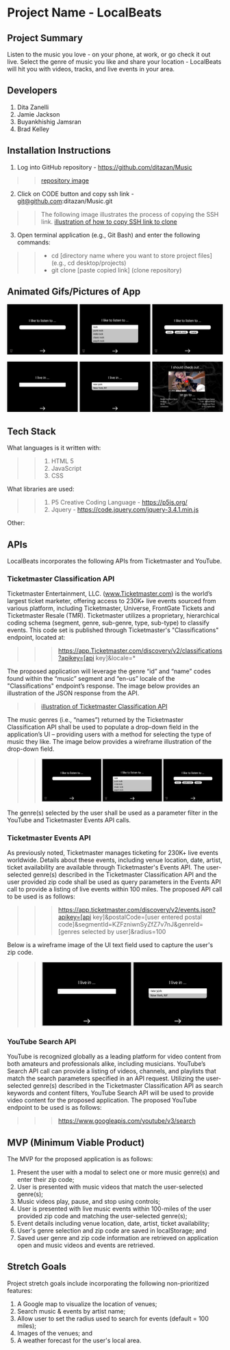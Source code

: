 # Project Name - LocalBeats


## Project Summary
Listen to the music you love - on your phone, at work, or go check it out live. Select the genre of music you like and share your location - LocalBeats will hit you with videos, tracks, and live events in your area.    


## Developers
1. Dita Zanelli
2. Jamie Jackson
3. Buyankhishig Jamsran
4. Brad Kelley


## Installation Instructions
1. Log into GitHub repository - https://github.com/ditazan/Music
>> [repository image](./assets/images/repository.png)

2. Click on CODE button and copy ssh link - git@github.com:ditazan/Music.git 
>> The following image illustrates the process of copying the SSH link.
>> [illustration of how to copy SSH link to clone](./assets/images/clone-1.gif)

3. Open terminal application (e.g., Git Bash) and enter the following commands:
>> - cd [directory name where you want to store project files] (e.g., cd desktop/projects)
>> - git clone [paste copied link] (clone repository)


## Animated Gifs/Pictures of App
![wireframe image of app features](./assets/images/wireframe.png)


## Tech Stack
What languages is it written with: 
>> 1. HTML 5
>> 2. JavaScript
>> 3. CSS

What libraries are used: 
>> 1. P5 Creative Coding Language - https://p5js.org/
>> 2. Jquery - https://code.jquery.com/jquery-3.4.1.min.js

Other: 


## APIs
LocalBeats incorporates the following APIs from Ticketmaster and YouTube.


### Ticketmaster Classification API
Ticketmaster Entertainment, LLC. (www.Ticketmaster.com) is the world’s largest ticket marketer, offering access to 230K+ live events sourced from various platform, including Ticketmaster, Universe, FrontGate Tickets and Ticketmaster Resale (TMR). Ticketmaster utilizes a proprietary, hierarchical coding schema (segment, genre, sub-genre, type, sub-type) to classify events. This code set is published through Ticketmaster's "Classifications" endpoint, located at: 

>>> https://app.Ticketmaster.com/discovery/v2/classifications?apikey=[api key]&locale=*

The proposed application will leverage the genre “id” and “name” codes found within the “music” segment and “en-us” locale of the "Classifications" endpoint’s response. The image below provides an illustration of the JSON response from the API.  

>> [illustration of Ticketmaster Classification API](./assets/images/genre-1.png)

The music genres (i.e., “names”) returned by the Ticketmaster Classification API shall be used to populate a drop-down field in the application’s UI – providing users with a method for selecting the type of music they like. The image below provides a wireframe illustration of the drop-down field.

>> ![illustration of genre drop-down field](./assets/images/wireframe-1.png)

The genre(s) selected by the user shall be used as a parameter filter in the YouTube and Ticketmaster Events API calls.


### Ticketmaster Events API
As previously noted, Ticketmaster manages ticketing for 230K+ live events worldwide. Details about these events, including venue location, date, artist, ticket availability are available through Ticketmaster's Events API. The user-selected genre(s) described in the Ticketmaster Classification API and the user provided zip code shall be used as query parameters in the Events API call to provide a listing of live events within 100 miles. The proposed API call to be used is as follows:

>>> https://app.ticketmaster.com/discovery/v2/events.json?apikey=[api key]&postalCode=[user entered postal code]&segmentId=KZFzniwnSyZfZ7v7nJ&genreId=[genres selected by user]&radius=100

Below is a wireframe image of the UI text field used to capture the user's zip code.

>> ![illustration of zip code input field](./assets/images/wireframe-2.png)


### YouTube Search API
YouTube is recognized globally as a leading platform for video content from both amateurs and professionals alike, including musicians. YouTube’s Search API call can provide a listing of videos, channels, and playlists that match the search parameters specified in an API request. Utilizing the user-selected genre(s) described in the Ticketmaster Classification API as search keywords and content filters, YouTube Search API will be used to provide video content for the proposed application. The proposed YouTube endpoint to be used is as follows:

>>> https://www.googleapis.com/youtube/v3/search


## MVP (Minimum Viable Product)
The MVP for the proposed application is as follows:
1. Present the user with a modal to select one or more music genre(s) and enter their zip code;
2. User is presented with music videos that match the user-selected genre(s);
3. Music videos play, pause, and stop using controls;
5. User is presented with live music events within 100-miles of the user provided zip code and matching the user-selected genre(s);
6. Event details including venue location, date, artist, ticket availability;
6. User's genre selection and zip code are saved in localStorage; and
7. Saved user genre and zip code information are retrieved on application open and music videos and events are retrieved. 


## Stretch Goals
Project stretch goals include incorporating the following non-prioritized features:
1. A Google map to visualize the location of venues;
2. Search music & events by artist name;
3. Allow user to set the radius used to search for events (default = 100 miles);
4. Images of the venues; and
5. A weather forecast for the user's local area.
